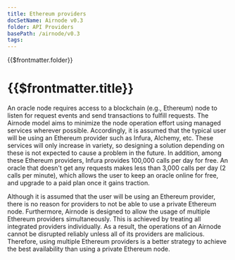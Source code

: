 ```yaml
---
title: Ethereum providers
docSetName: Airnode v0.3
folder: API Providers
basePath: /airnode/v0.3
tags:
---
```


<TitleSpan>{{$frontmatter.folder}}</TitleSpan>

# {{$frontmatter.title}}

<VersionWarning/>

<!--TOC class="table-of-contents" :include-level="[2,3]" /-->

An oracle node requires access to a blockchain (e.g., Ethereum) node to listen
for request events and send transactions to fulfill requests. The Airnode model
aims to minimize the node operation effort using managed services wherever
possible. Accordingly, it is assumed that the typical user will be using an
Ethereum provider such as Infura, Alchemy, etc. These services will only
increase in variety, so designing a solution depending on these is not expected
to cause a problem in the future. In addition, among these Ethereum providers,
Infura provides 100,000 calls per day for free. An oracle that doesn't get any
requests makes less than 3,000 calls per day (2 calls per minute), which allows
the user to keep an oracle online for free, and upgrade to a paid plan once it
gains traction.

Although it is assumed that the user will be using an Ethereum provider, there
is no reason for providers to not be able to use a private Ethereum node.
Furthermore, Airnode is designed to allow the usage of multiple Ethereum
providers simultaneously. This is achieved by treating all integrated providers
individually. As a result, the operations of an Airnode cannot be disrupted
reliably unless all of its providers are malicious. Therefore, using multiple
Ethereum providers is a better strategy to achieve the best availability than
using a private Ethereum node.
